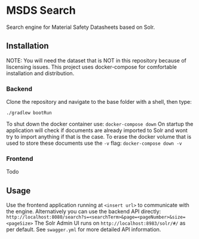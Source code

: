 # MSDS Search
Search engine for Material Safety Datasheets based on Solr.

## Installation
NOTE: You will need the dataset that is NOT in this repository because of liscensing issues.
This project uses docker-compose for comfortable installation and distribution.
### Backend
Clone the repository and navigate to the base folder with a shell, then type:
```docker-compose up
./gradlew bootRun
```
To shut down the docker container use:
```docker-compose down```
On startup the application will check if documents are already imported to Solr and wont try to import anything if that is the case.
To erase the docker volume that is used to store these documents use the `-v` flag:
```docker-compose down -v```
### Frontend
Todo

## Usage
Use the frontend application running at `<insert url>` to communicate with the engine.
Alternatively you can use the backend API directly:
`http://localhost:8080/search?s=<searchTerm>&page=<pageNumber>&size=<pageSize>`
The Solr Admin UI runs on `http://localhost:8983/solr/#/` as per default.
See `swagger.yml` for more detailed API information.
